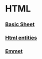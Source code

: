 # HTML

### [Basic Sheet](https://quickref.me/html)

### [Html entities](https://quickref.me/html-char)

### [Emmet](https://quickref.me/emmet)
